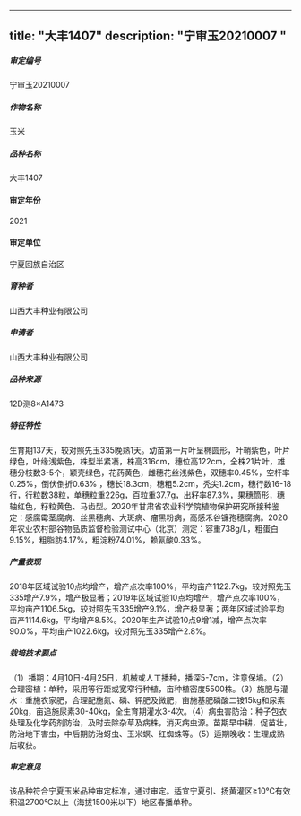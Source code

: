 
---
title: "大丰1407"
description: "宁审玉20210007  "
---
##### 审定编号 
宁审玉20210007  

##### 作物名称
玉米

##### 品种名称
大丰1407

#### 审定年份
2021	

#### 审定单位
宁夏回族自治区

##### 育种者
山西大丰种业有限公司

##### 申请者
山西大丰种业有限公司

##### 品种来源
12D测8×A1473

##### 特征特性
生育期137天，较对照先玉335晚熟1天。幼苗第一片叶呈椭圆形，叶鞘紫色，叶片绿色，叶缘浅紫色，株型半紧凑，株高316cm，穗位高122cm，全株21片叶，雄穗分枝数3-5个，颖壳绿色，花药黄色，雌穗花丝浅紫色，双穗率0.45%，空杆率0.25%，倒伏倒折0.63% ，穗长18.3cm，穗粗5.2cm，秃尖1.2cm，穗行数16-18行，行粒数38粒，单穗粒重226g，百粒重37.7g，出籽率87.3%，果穗筒形，穗轴红色，籽粒黄色、马齿型。2020年甘肃省农业科学院植物保护研究所接种鉴定：感腐霉茎腐病、丝黑穗病、大斑病、瘤黑粉病，高感禾谷镰孢穗腐病。2020年农业农村部谷物品质监督检验测试中心（北京）测定：容重738g/L，粗蛋白9.15%，粗脂肪4.17%，粗淀粉74.01%，赖氨酸0.33%。

##### 产量表现
2018年区域试验10点均增产，增产点次率100%，平均亩产1122.7kg，较对照先玉335增产7.9%，增产极显著；2019年区域试验10点均增产，增产点次率100%，平均亩产1106.5kg，较对照先玉335增产9.1%，增产极显著；两年区域试验平均亩产1114.6kg，平均增产8.5%。2020年生产试验10点9增1减，增产点次率90.0%，平均亩产1022.6kg，较对照先玉335增产2.8%。

##### 栽培技术要点
（1）播期：4月10日-4月25日，机械或人工播种，播深5-7cm，注意保墒。（2）合理密植：单种，采用等行距或宽窄行种植，亩种植密度5500株。（3）施肥与灌水：重施农家肥，合理配施氮、磷、钾肥及微肥，亩施基肥磷酸二铵15kg和尿素20kg，亩追施尿素30-40kg，全生育期灌水3-4次。（4）病虫害防治：种子包衣处理及化学药剂防治，及时去除杂草及病株，消灭病虫源。苗期早中耕，促苗壮，防治地下害虫，中后期防治蚜虫、玉米螟、红蜘蛛等。（5）适期晚收：生理成熟后收获。

##### 审定意见
该品种符合宁夏玉米品种审定标准，通过审定。适宜宁夏引、扬黄灌区≥10℃有效积温2700℃以上（海拔1500米以下）地区春播单种。


